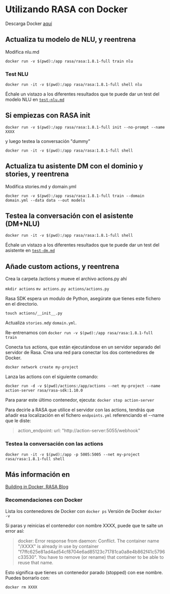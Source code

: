 # Utilizando RASA con Docker

Descarga Docker [aquí](https://docs.docker.com/get-docker/)



## Actualiza tu modelo de NLU, y reentrena

Modifica nlu.md

`docker run -v $(pwd):/app rasa/rasa:1.8.1-full train nlu`

### Test NLU

`docker run -it -v $(pwd):/app rasa/rasa:1.8.1-full shell nlu`

Échale un vistazo a los diferentes resultados que te puede dar un test del modelo NLU en [`test-nlu.md`](https://github.com/monoceros-tech/rasa-restaurant-docker/blob/nlu-test/test-nlu.md)


## Si empiezas con RASA init 

`docker run -v $(pwd):/app rasa/rasa:1.8.1-full init --no-prompt --name XXXX`

y luego testea la conversación "dummy"

`docker run -it -v $(pwd):/app rasa/rasa:1.8.1-full shell` 


## Actualiza tu asistente DM con el dominio y stories, y reentrena

Modifica stories.md y domain.yml

`docker run -v $(pwd):/app rasa/rasa:1.8.1-full train --domain domain.yml --data data --out models`

## Testea la conversación con el asistente (DM+NLU)

`docker run -it -v $(pwd):/app rasa/rasa:1.8.1-full shell`

Échale un vistazo a los diferentes resultados que te puede dar un test del asistente en [`test-dm.md`](https://github.com/monoceros-tech/rasa-restaurant-docker/blob/dm-test/test-dm.md)


## Añade custom actions, y reentrena

Crea la carpeta /actions y mueve el archivo actions.py ahí

`mkdir actions`
`mv actions.py actions/actions.py`

Rasa SDK espera un modulo de Python, asegúrate que tienes este fichero en el directorio.

`touch actions/__init__.py `

Actualiza `stories.md`y `domain.yml`.

Re-entrenamos con
`docker run -v $(pwd):/app rasa/rasa:1.8.1-full train`

Conecta tus actions, que están ejecutándose en un servidor separado del servidor de Rasa. Crea una red para conectar los dos contenedores de Docker.

`docker network create my-project`

Lanza las actions con el siguiente comando:

`docker run -d -v $(pwd)/actions:/app/actions --net my-project --name action-server rasa/rasa-sdk:1.10.0`

Para parar este último contenedor, ejecuta: `docker stop action-server`

Para decirle a RASA que utilice el servidor con las actions, tendrás que añadir esa localización en el fichero `endpoints.yml` referenciando el --name que le diste:

> action_endpoint:
>    url: "http://action-server:5055/webhook"

### Testea la conversación con las actions 

`docker run -it -v $(pwd):/app -p 5005:5005 --net my-project rasa/rasa:1.8.1-full shell`

## Más información en

[Building in Docker, RASA Blog](https://rasa.com/docs/rasa/user-guide/docker/building-in-docker/)

### Recomendaciones con Docker

Lista los contenedores de Docker con `docker ps`
Versión de Docker  `docker -v`

Si paras y reinicias el contenedor con nombre XXXX, puede que te salte un error así:

> docker: Error response from daemon: Conflict. The container name "/XXXX" is already in use by container "f7ffc625e81ad4ad54cf8704e6ad85123c71781ca0a8e4b862f41c5796c33530". You have to remove (or rename) that container to be able to reuse that name.

Esto significa que tienes un contenedor parado (stopped) con ese nombre. Puedes borrarlo con:

`docker rm XXXX`